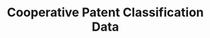 ---
bigquery: https://console.cloud.google.com/bigquery?p=patents-public-data&d=cpc&page=dataset
citation: '“Cooperative Patent Classification” by the EPO and USPTO, for public use. '
contributors: EPO, USPTO
cost: None
description: Cooperative Patent Classification Data contains the scheme and definitions
  of the Cooperative Patent Classification system for classifying patent documents.
  The CPC is the result of a partnership between the EPO and the USPTO in their joint
  effort to develop a common, internationally compatible classification system for
  technical documents, in particular patent publications, which will be used by both
  offices in the patent granting process
documentation: https://www.cooperativepatentclassification.org/cpcSchemeAndDefinitions
last_edit: Mon, 04 Apr 2022 19:07:06 GMT
location: https://www.cooperativepatentclassification.org/index
maintained_by: USPTO, EPO
schema_fields: '[''ipc_concordant'', ''titleFull'', ''informativeReferences'', ''title_part'',
  ''not_allocatable'', ''definition'', ''limitingReferences'', ''synonyms'', ''level'',
  ''children'', ''notAllocatable'', ''dateRevised'', ''titlePart'', ''applicationReferences'',
  ''title_full'', ''sizeCache'', ''application_references'', ''status'', ''symbol'',
  ''childGroups'', ''child_groups'', ''residual_references'', ''breakdownCode'', ''limiting_references'',
  ''additional_only'', ''ipcConcordant'', ''breakdown_code'', ''informative_references'',
  ''residualReferences'', ''parents'', ''date_revised'', ''glossary'']'
shortname: cooperative_patent_classification
tags:
- patents
- science
title: Cooperative Patent Classification Data
uuid: 984374a7-16e9-4b35-9445-458daceb01bf
---